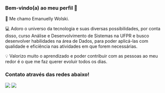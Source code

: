 ### Bem-vindo(a) ao meu perfil 🙂

📍 Me chamo Emanuelly Wolski.

💻 Adoro o universo da tecnologia e suas diversas possibilidades, por conta disso, curso Análise e Desenvolvimento de Sistemas na UFPR e busco desenvolver habilidades na área de Dados, para poder aplicá-las com qualidade e eficiência nas atividades em que forem necessárias.

💡 Valorizo muito o aprendizado e poder contribuir com as pessoas ao meu redor é o que me faz querer evoluir todos os dias.

  ### Contato através das redes abaixo!
 
<div> 

  <a href = "mailto:wolski.reserva@gmail.com"><img src="https://img.shields.io/badge/-Gmail-%23333?style=for-the-badge&logo=gmail&logoColor=white" target="_blank"></a>
  <a href="https://www.linkedin.com/in/emanuelly-wolski" target="_blank"><img src="https://img.shields.io/badge/-LinkedIn-%230077B5?style=for-the-badge&logo=linkedin&logoColor=white" target="_blank"></a> 


</div>
